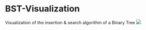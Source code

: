 # BST-Visualization
Visualization of the insertion &amp; search algorithm of a Binary Tree
![](add.gif)
